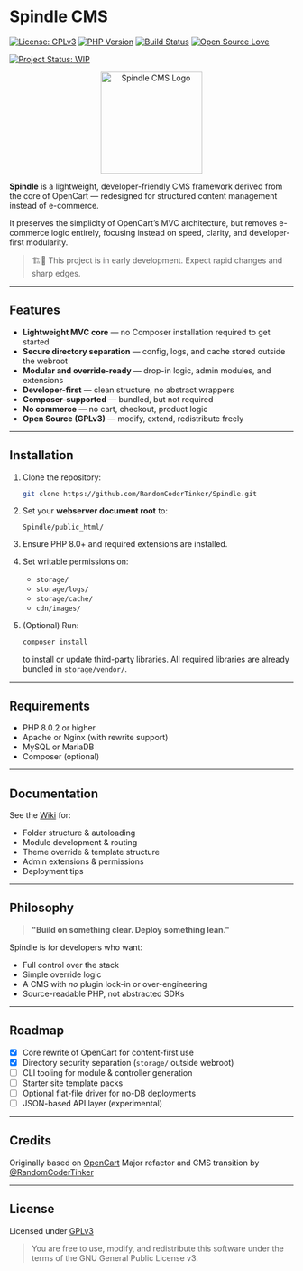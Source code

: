 # Spindle CMS

[![License: GPLv3](https://img.shields.io/badge/License-GPLv3-blue.svg)](https://www.gnu.org/licenses/gpl-3.0.html)
[![PHP Version](https://img.shields.io/badge/php-%3E%3D8.0.2-8892bf.svg?logo=php)](https://www.php.net/releases/8.0/en.php)
[![Build Status](https://img.shields.io/badge/build-manual-lightgrey.svg)](https://github.com/RandomCoderTinker/Spindle)
[![Open Source Love](https://img.shields.io/badge/Open%20Source-%E2%9D%A4-red.svg)](https://github.com/RandomCoderTinker/Spindle)

[![Project Status: WIP](https://img.shields.io/badge/status-WIP-orange.svg)](https://github.com/RandomCoderTinker/Spindle)

<p align="center">
  <img src="https://raw.githubusercontent.com/RandomCoderTinker/Spindle/refs/heads/master/public_html/cdn/images/logo_spindle.webp" alt="Spindle CMS Logo" width="180" />
</p>

**Spindle** is a lightweight, developer-friendly CMS framework derived from the core of OpenCart — redesigned for
structured content management instead of e-commerce.

It preserves the simplicity of OpenCart’s MVC architecture, but removes e-commerce logic entirely, focusing instead on
speed, clarity, and developer-first modularity.

> 🏗️🚧 This project is in early development. Expect rapid changes and sharp edges.

---

## Features

- **Lightweight MVC core** — no Composer installation required to get started
- **Secure directory separation** — config, logs, and cache stored outside the webroot
- **Modular and override-ready** — drop-in logic, admin modules, and extensions
- **Developer-first** — clean structure, no abstract wrappers
- **Composer-supported** — bundled, but not required
- **No commerce** — no cart, checkout, product logic
- **Open Source (GPLv3)** — modify, extend, redistribute freely

---

## Installation

1. Clone the repository:
   ```bash
   git clone https://github.com/RandomCoderTinker/Spindle.git
   ```

2. Set your **webserver document root** to:

   ```
   Spindle/public_html/
   ```

3. Ensure PHP 8.0+ and required extensions are installed.

4. Set writable permissions on:

    * `storage/`
    * `storage/logs/`
    * `storage/cache/`
    * `cdn/images/`

5. (Optional) Run:

   ```bash
   composer install
   ```
   to install or update third-party libraries. All required libraries are already bundled in `storage/vendor/`.

---

## Requirements

* PHP 8.0.2 or higher
* Apache or Nginx (with rewrite support)
* MySQL or MariaDB
* Composer (optional)

---

## Documentation

See the [Wiki](https://github.com/RandomCoderTinker/Spindle/wiki) for:

* Folder structure & autoloading
* Module development & routing
* Theme override & template structure
* Admin extensions & permissions
* Deployment tips

---

## Philosophy

> **"Build on something clear. Deploy something lean."**

Spindle is for developers who want:

* Full control over the stack
* Simple override logic
* A CMS with *no* plugin lock-in or over-engineering
* Source-readable PHP, not abstracted SDKs

---

## Roadmap

* [x] Core rewrite of OpenCart for content-first use
* [x] Directory security separation (`storage/` outside webroot)
* [ ] CLI tooling for module & controller generation
* [ ] Starter site template packs
* [ ] Optional flat-file driver for no-DB deployments
* [ ] JSON-based API layer (experimental)

---

## Credits

Originally based on [OpenCart](https://github.com/opencart/opencart)
Major refactor and CMS transition by [@RandomCoderTinker](https://github.com/RandomCoderTinker)

---

## License

Licensed under [GPLv3](https://www.gnu.org/licenses/gpl-3.0.html)

> You are free to use, modify, and redistribute this software under the terms of the GNU General Public License v3.
